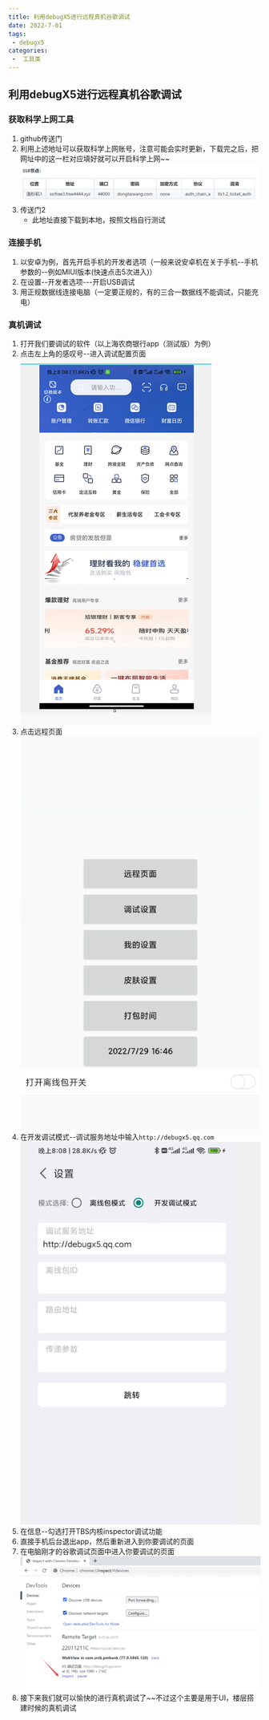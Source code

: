 ```yaml
---
title: 利用debugX5进行远程真机谷歌调试  
date: 2022-7-01
tags:
 - debugx5
categories:
 -  工具类
---  
```

##  利用debugX5进行远程真机谷歌调试  
### 获取科学上网工具  
1. github传送门  
    [](https://github.com/Alvin9999/new-pac/wiki/ss免费账号)  
2. 利用上述地址可以获取科学上网账号，注意可能会实时更新，下载完之后，把网址中的这一栏对应填好就可以开启科学上网~~  
    ![](./701pic/01.jpg)  
3. 传送门2  
    [](https://github.com/Alvin9999/new-pac/wiki/%E9%AB%98%E5%86%85%E6%A0%B8%E7%89%88)  
    + 此地址直接下载到本地，按照文档自行测试  
###  连接手机  
1. 以安卓为例，首先开启手机的开发者选项（一般来说安卓机在关于手机--手机参数的--例如MIUI版本(快速点击5次进入)）  
2. 在设置--开发者选项---开启USB调试  
3. 用正规数据线连接电脑（一定要正规的，有的三合一数据线不能调试，只能充电）  
### 真机调试  
1. 打开我们要调试的软件（以上海农商银行app（测试版）为例）  
2. 点击左上角的感叹号--进入调试配置页面  
    ![](./701pic/02.jpg)  
3. 点击远程页面  
    ![](./701pic/03.jpg)   
4. 在开发调试模式--调试服务地址中输入`http://debugx5.qq.com`  
    ![](./701pic/04.jpg)  
5. 在信息--勾选打开TBS内核inspector调试功能  
6. 直接手机后台退出app，然后重新进入到你要调试的页面  
7. 在电脑刚才的谷歌调试页面中进入你要调试的页面  
    ![](./701pic/05.jpg)  
8. 接下来我们就可以愉快的进行真机调试了~~不过这个主要是用于UI，楼层搭建时候的真机调试

